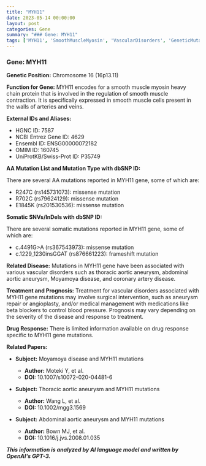 ```yaml
---
title: "MYH11"
date: 2023-05-14 00:00:00
layout: post
categories: Gene
summary: "### Gene: MYH11"
tags: ['MYH11', 'SmoothMuscleMyosin', 'VascularDisorders', 'GeneticMutations', 'MedicalManagement', 'SurgicalIntervention', 'Prognosis', 'DrugResponse']
---
```


### Gene: MYH11

**Genetic Position:** Chromosome 16 (16p13.11)

**Function for Gene:** MYH11 encodes for a smooth muscle myosin heavy chain protein that is involved in the regulation of smooth muscle contraction. It is specifically expressed in smooth muscle cells present in the walls of arteries and veins.

**External IDs and Aliases:**

- HGNC ID: 7587
- NCBI Entrez Gene ID: 4629
- Ensembl ID: ENSG00000072182
- OMIM ID: 160745
- UniProtKB/Swiss-Prot ID: P35749

**AA Mutation List and Mutation Type with dbSNP ID:**

There are several AA mutations reported in MYH11 gene, some of which are:

- R247C (rs145731073): missense mutation
- R702C (rs79624129): missense mutation
- E1845K (rs201530536): missense mutation

**Somatic SNVs/InDels with dbSNP ID:**

There are several somatic mutations reported in MYH11 gene, some of which are:

- c.4491G>A (rs367543973): missense mutation
- c.1229_1230insGGAT (rs876661223): frameshift mutation 

**Related Disease:** Mutations in MYH11 gene have been associated with various vascular disorders such as thoracic aortic aneurysm, abdominal aortic aneurysm, Moyamoya disease, and coronary artery disease.

**Treatment and Prognosis:** Treatment for vascular disorders associated with MYH11 gene mutations may involve surgical intervention, such as aneurysm repair or angioplasty, and/or medical management with medications like beta blockers to control blood pressure. Prognosis may vary depending on the severity of the disease and response to treatment.

**Drug Response:** There is limited information available on drug response specific to MYH11 gene mutations.

**Related Papers:**

- **Subject:** Moyamoya disease and MYH11 mutations
  - **Author:** Moteki Y, et al.
  - **DOI:** 10.1007/s10072-020-04481-6
  
- **Subject:** Thoracic aortic aneurysm and MYH11 mutations
  - **Author:** Wang L, et al.
  - **DOI:** 10.1002/mgg3.1569
  
- **Subject:** Abdominal aortic aneurysm and MYH11 mutations
  - **Author:** Bown MJ, et al.
  - **DOI:** 10.1016/j.jvs.2008.01.035

**_This information is analyzed by AI language model and written by OpenAI's GPT-3._**